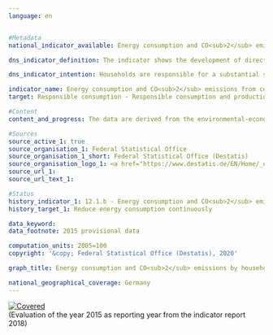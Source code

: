 ```yaml
---                   
language: en                   


#Metadata                   
national_indicator_available: Energy consumption and CO<sub>2</sub> emissions by households                   

dns_indicator_definition: The indicator shows the development of direct and indirect energy consumption by households and thus illustrates the strain placed on energy by the consumption activities of households.<sub> Text from the Indicator Report 2018</sub>                   

dns_indicator_intention: Households are responsible for a substantial share of the energy consumption in an economy as well as the carbon dioxide emissions that are closely linked to energy consumption. However, energy consumption is not confined to the domestic economy alone, but also extends to the production of imported goods abroad. The indicator therefore provides additional information on the global environmental impact of consumption activities. A reduction in energy consumption will conserve resources both domestically and abroad and will curb carbon dioxide emissions that are harmful to the environment. The goal of the Federal Government is therefore to continuously lower energy consumption associated with consumption.<sub> Text from the Indicator Report 2018</sub>                   

indicator_name: Energy consumption and CO<sub>2</sub> emissions from consumption                   
target: Responsible consumption - Responsible consumption and production                   

#Content                    
content_and_progress: The data are derived from the environmental-economic accounts of the Federal Statistical Office based on the energy balances from the AGEB (Energy Balance Association) and on the emission reporting of the German Environment Agency.<br><br>Households consume energy directly, for example, for heating or through the consumption of fuels for road transport. In addition to this direct energy consumption, substantial amounts of energy are consumed in the production of goods for private consumption. This indirect energy consumption occurs domestically and abroad, among both the direct producers of the consumer goods and their suppliers. Both forms are recorded by this indicator.<br><br>The same applies to the emissions of carbon dioxide (CO<sub>2</sub>), presented here as an index for information purposes. In addition to the direct emissions by households caused by the combustion of fuels, much greater quantities of emissions are generated indirectly during the production of consumer goods. The depicted key figure includes both direct as well as indirect emissions.<br><br>Closer analysis of the time series reveals a wavelike trend in energy consumption due to the consumption activities of households with a slight increase of 1.9&nbsp;% from 2005 until 2010. Between 2010 and 2012, energy consumption by households declined steadily by a total of 5.3&nbsp;%. In 2013, however, consumption increased by 1.9&nbsp;% year on year, while in 2014 it decreased by 6.2&nbsp;% compared with the previous year. According to provisional results, energy consumption in 2015 increased again by 2.0&nbsp;% year on year. The value of the indicator in 2015 decreased by a total of 5.7&nbsp;% compared with 2005. However, there are currently no signs of a continuous reduction.<br><br>In 2015, direct energy consumption by households accounted for 39.2&nbsp;% of overall household energy consumption. Of this amount, energy sources including electricity and district heating accounted for 62.6&nbsp;% and fuels for 37.4&nbsp;%. The greater proportion of overall energy consumption at 60.8&nbsp;% was indirect energy consumption associated with the production of consumer goods domestically and abroad.<br><br>Energy consumption is differentiated according to areas of demand such as housing, mobility, food, other products and services. Most energy is consumed in the sectors of housing, transport and food. In 2015, housing was the sector with the highest consumption of roughly 3,324 petajoules (35.6&nbsp;% of total household consumption). The losses occurring during the generation of electricity and district heating for households are included here as indirect consumption.<br><br>The development of energy-related CO<sub>2</sub> emissions shows a pattern similar to that of energy consumption. In 2015, CO<sub>2</sub> emissions by households, including the emission content of consumer goods and emissions from the combustion of biomass, amounted to 638 million tonnes, which was thus a 1.0% decline compared with 2005. The combustion of fuels accounted for 33.3&nbsp;% of emissions, with the remaining 66.7&nbsp;% accounted for by the production of consumer goods. Between 2005 and 2015, direct CO<sub>2</sub> emissions decreased by 2.5&nbsp;%, although the emission content of consumer goods increased by 2.5&nbsp;%.<sub> Text from the Indicator Report 2018</sub>                   

#Sources
source_active_1: true                           
source_organisation_1: Federal Statistical Office                           
source_organisation_1_short: Federal Statistical Office (Destatis)                           
source_organisation_logo_1: <a href="https://www.destatis.de/EN/Home/_node.html"><img src="https://g205sdgs.github.io/sdg-indicators/public/LogosEn/destatis.png" alt="Logo Federal Statistical Office (Destatis)" title="Click here to visit the homepage of the organization" /></a>                           
source_url_1:                            
source_url_text_1:                            

#Status                   
history_indicator_1: 12.1.b - Energy consumption and CO<sub>2</sub> emissions from consumption                   
history_target_1: Reduce energy consumption continuously

data_keyword:                    
data_footnote: 2015 provisional data                   

computation_units: 2005=100                   
copyright: '&copy; Federal Statistical Office (Destatis), 2020'                   

graph_title: Energy consumption and CO<sub>2</sub> emissions by households                   

national_geographical_coverage: Germany                   
---
```

<div>                           
  <div class="my-header">                           
    <a href="https://sustainabledevelopment-deutschland.github.io/en/status/"><img src="https://g205sdgs.github.io/sdg-indicators/public/Wettersymbole/Leicht bewölkt.png" title="If the trend continues, the indicator will be presumably miss its target by at least 5&nbsp;% and at most 20&nbsp;% of the difference between the target value and the current value" alt="Covered" />                           
    </a>                           
  </div>
  <div class="my-header-note">
    <span>(Evaluation of the year 2015 as reporting year from the indicator report 2018)</span>
  </div>                           
</div>